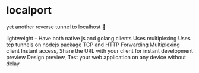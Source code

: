 # localport
yet another reverse tunnel to localhost 🚀


lightweight - Have both native js and golang clients
Uses multiplexing
Uses tcp tunnels on nodejs package
TCP and HTTP Forwarding
Multiplexing client
Instant access, Share the URL with your client for instant development preview
Design preview, Test your web application on any device without delay
